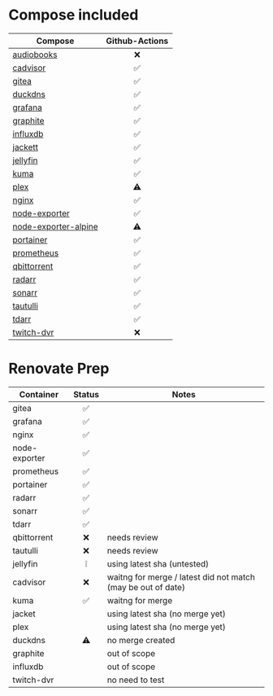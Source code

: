# Compose included
| Compose | Github-Actions |
| --------- | :------------: |
| [audiobooks](https://github.com/jeo1/docker-templates/tree/audiobooks) | ❌ |
| [cadvisor](https://github.com/jeo1/docker-templates/tree/cadvisor) | ✅ |
| [gitea](https://github.com/jeo1/docker-templates/tree/gitea) | ✅ |
| [duckdns](https://github.com/jeo1/docker-templates/tree/duckdns) | ✅ |
| [grafana](https://github.com/jeo1/docker-templates/tree/grafana) | ✅ |
| [graphite](https://github.com/jeo1/docker-templates/tree/graphite) | ✅ |
| [influxdb](https://github.com/jeo1/docker-templates/tree/influxdb) | ✅ |
| [jackett](https://github.com/jeo1/docker-templates/tree/jackett) | ✅ |
| [jellyfin](https://github.com/jeo1/docker-templates/tree/jellyfin) | ✅ |
| [kuma](https://github.com/jeo1/docker-templates/tree/kuma) | ✅ |
| [plex](https://github.com/jeo1/docker-templates/tree/plex) | ⚠️ |
| [nginx](https://github.com/jeo1/docker-templates/tree/nginx) | ✅ |
| [node-exporter](https://github.com/jeo1/docker-templates/tree/node-exporter) | ✅ |
| [node-exporter-alpine](https://github.com/jeo1/docker-templates/tree/node-exporter-alpine) | ⚠️ |
| [portainer](https://github.com/jeo1/docker-templates/tree/portainer) | ✅ |
| [prometheus](https://github.com/jeo1/docker-templates/tree/prometheus) | ✅ |
| [qbittorrent](https://github.com/jeo1/docker-templates/tree/qbittorrent) | ✅ |
| [radarr](https://github.com/jeo1/docker-templates/tree/radarr) | ✅ |
| [sonarr](https://github.com/jeo1/docker-templates/tree/sonarr) | ✅ |
| [tautulli](https://github.com/jeo1/docker-templates/tree/tautulli) | ✅ |
| [tdarr](https://github.com/jeo1/docker-templates/tree/tdarr) | ✅ |
| [twitch-dvr](https://github.com/jeo1/docker-templates/tree/twitch-dvr) | ❌ |

# Renovate Prep
| Container | Status | Notes |
| --------- | :----: | ----- |
| gitea | ✅ |  |
| grafana | ✅ |  |
| nginx | ✅ |  |
| node-exporter | ✅ |  |
| prometheus | ✅ |  |
| portainer | ✅ |  |
| radarr | ✅ |  |
| sonarr | ✅ |  |
| tdarr | ✅ |  |
| qbittorrent | ❌ | needs review |
| tautulli | ❌ | needs review |
| jellyfin | ❕ | using latest sha (untested) |
| cadvisor | ❌ | waitng for merge / latest did not match (may be out of date) |
| kuma | ✅ | waitng for merge |
| jacket |  | using latest sha (no merge yet) |
| plex |  | using latest sha (no merge yet) |
| duckdns | ⚠️ | no merge created |
| graphite |  | out of scope |
| influxdb |  | out of scope |
| twitch-dvr |  | no need to test |
